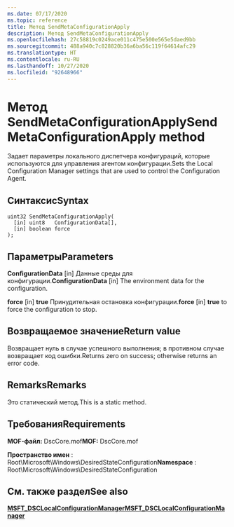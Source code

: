```yaml
---
ms.date: 07/17/2020
ms.topic: reference
title: Метод SendMetaConfigurationApply
description: Метод SendMetaConfigurationApply
ms.openlocfilehash: 27c58819c0249ace011c475e500e565e5daed9bb
ms.sourcegitcommit: 488a940c7c828820b36a6ba56c119f64614afc29
ms.translationtype: HT
ms.contentlocale: ru-RU
ms.lasthandoff: 10/27/2020
ms.locfileid: "92648966"
---
```

# <a name="sendmetaconfigurationapply-method"></a><span data-ttu-id="4e12c-103">Метод SendMetaConfigurationApply</span><span class="sxs-lookup"><span data-stu-id="4e12c-103">SendMetaConfigurationApply method</span></span>

<span data-ttu-id="4e12c-104">Задает параметры локального диспетчера конфигураций, которые используются для управления агентом конфигурации.</span><span class="sxs-lookup"><span data-stu-id="4e12c-104">Sets the Local Configuration Manager settings that are used to control the Configuration Agent.</span></span>

## <a name="syntax"></a><span data-ttu-id="4e12c-105">Синтаксис</span><span class="sxs-lookup"><span data-stu-id="4e12c-105">Syntax</span></span>

```mof
uint32 SendMetaConfigurationApply(
  [in] uint8   ConfigurationData[],
  [in] boolean force
);
```

## <a name="parameters"></a><span data-ttu-id="4e12c-106">Параметры</span><span class="sxs-lookup"><span data-stu-id="4e12c-106">Parameters</span></span>

<span data-ttu-id="4e12c-107">**ConfigurationData** \[in\] Данные среды для конфигурации.</span><span class="sxs-lookup"><span data-stu-id="4e12c-107">**ConfigurationData** \[in\] The environment data for the configuration.</span></span>

<span data-ttu-id="4e12c-108">**force** \[in\] **true** Принудительная остановка конфигурации.</span><span class="sxs-lookup"><span data-stu-id="4e12c-108">**force** \[in\] **true** to force the configuration to stop.</span></span>

## <a name="return-value"></a><span data-ttu-id="4e12c-109">Возвращаемое значение</span><span class="sxs-lookup"><span data-stu-id="4e12c-109">Return value</span></span>

<span data-ttu-id="4e12c-110">Возвращает нуль в случае успешного выполнения; в противном случае возвращает код ошибки.</span><span class="sxs-lookup"><span data-stu-id="4e12c-110">Returns zero on success; otherwise returns an error code.</span></span>

## <a name="remarks"></a><span data-ttu-id="4e12c-111">Remarks</span><span class="sxs-lookup"><span data-stu-id="4e12c-111">Remarks</span></span>

<span data-ttu-id="4e12c-112">Это статический метод.</span><span class="sxs-lookup"><span data-stu-id="4e12c-112">This is a static method.</span></span>

## <a name="requirements"></a><span data-ttu-id="4e12c-113">Требования</span><span class="sxs-lookup"><span data-stu-id="4e12c-113">Requirements</span></span>

<span data-ttu-id="4e12c-114">**MOF-файл:** DscCore.mof</span><span class="sxs-lookup"><span data-stu-id="4e12c-114">**MOF:** DscCore.mof</span></span>

<span data-ttu-id="4e12c-115">**Пространство имен** : Root\Microsoft\Windows\DesiredStateConfiguration</span><span class="sxs-lookup"><span data-stu-id="4e12c-115">**Namespace** : Root\Microsoft\Windows\DesiredStateConfiguration</span></span>

## <a name="see-also"></a><span data-ttu-id="4e12c-116">См. также раздел</span><span class="sxs-lookup"><span data-stu-id="4e12c-116">See also</span></span>

[<span data-ttu-id="4e12c-117">**MSFT_DSCLocalConfigurationManager**</span><span class="sxs-lookup"><span data-stu-id="4e12c-117">**MSFT_DSCLocalConfigurationManager**</span></span>](msft-dsclocalconfigurationmanager.md)
